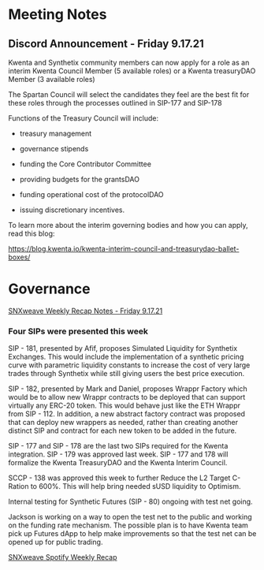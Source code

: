 # Meeting Notes

## Discord Announcement - Friday 9.17.21

Kwenta and Synthetix community members can now apply for a role as an interim Kwenta Council Member (5 available roles) or a Kwenta treasuryDAO Member (3 available roles)

The Spartan Council will select the candidates they feel are the best fit for these roles through the processes outlined in SIP-177 and SIP-178

Functions of the Treasury Council will include: 

- treasury management 

- governance stipends

- funding the Core Contributor Committee

- providing budgets for the grantsDAO

- funding operational cost of the protocolDAO

- issuing discretionary incentives.

To learn more about the interim governing bodies and how you can apply, read this blog:

https://blog.kwenta.io/kwenta-interim-council-and-treasurydao-ballet-boxes/

# Governance

[SNXweave Weekly Recap Notes - Friday 9.17.21](https://snxweave.medium.com/snxweave-weekly-recap-29daeae82d7)

### Four SIPs were presented this week

SIP - 181, presented by Afif, proposes Simulated Liquidity for Synthetix Exchanges. This would include the implementation of a synthetic pricing curve with parametric liquidity constants to increase the cost of very large trades through Synthetix while still giving users the best price execution.

SIP - 182, presented by Mark and Daniel, proposes Wrappr Factory which would be to allow new Wrappr contracts to be deployed that can support virtually any ERC-20 token. This would behave just like the ETH Wrappr from SIP - 112. In addition, a new abstract factory contract was proposed that can deploy new wrappers as needed, rather than creating another distinct SIP and contract for each new token to be added in the future.

SIP - 177 and SIP - 178 are the last two SIPs required for the Kwenta integration. SIP - 179 was approved last week. SIP - 177 and 178 will formalize the Kwenta TreasuryDAO and the Kwenta Interim Council.

SCCP - 138 was approved this week to further Reduce the L2 Target C-Ration to 600%. This will help bring needed sUSD liquidity to Optimism.

Internal testing for Synthetic Futures (SIP - 80)  ongoing with test net going.

Jackson is working on a way to open the test net to the public and working on the funding rate mechanism. The possible plan is to have Kwenta team pick up Futures dApp to help make improvements so that the test net can be opened up for public trading.

[SNXweave Spotify Weekly Recap](https://open.spotify.com/episode/6kKeKKOMF3DlHrqkdOSkFD)





